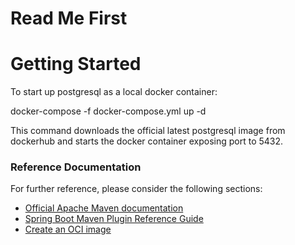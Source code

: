 # Read Me First

# Getting Started

To start up postgresql as a local docker container:

docker-compose -f docker-compose.yml up -d

This command downloads the official latest postgresql image from dockerhub and 
starts the docker container exposing port to 5432.

### Reference Documentation
For further reference, please consider the following sections:

* [Official Apache Maven documentation](https://maven.apache.org/guides/index.html)
* [Spring Boot Maven Plugin Reference Guide](https://docs.spring.io/spring-boot/docs/2.7.2/maven-plugin/reference/html/)
* [Create an OCI image](https://docs.spring.io/spring-boot/docs/2.7.2/maven-plugin/reference/html/#build-image)

